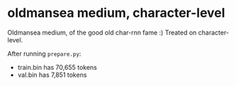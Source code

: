 # oldmansea medium, character-level

Oldmansea medium, of the good old char-rnn fame :) Treated on character-level.

After running `prepare.py`:

- train.bin has 70,655 tokens
- val.bin has 7,851 tokens
